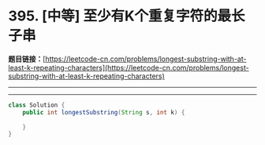 # 395. [中等] 至少有K个重复字符的最长子串

**题目链接：**[https://leetcode-cn.com/problems/longest-substring-with-at-least-k-repeating-characters](https://leetcode-cn.com/problems/longest-substring-with-at-least-k-repeating-characters)

---

<Cards card="leetcode_395_longest-substring-with-at-least-k-repeating-characters"></Cards>

---

```java
class Solution {
    public int longestSubstring(String s, int k) {
        
    }
}
```